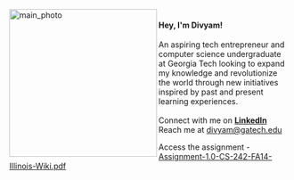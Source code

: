 <img align="left" width="265" alt="main_photo" src="https://user-images.githubusercontent.com/30758479/128587549-9033ee00-62ab-4eba-b894-8c0fd2eb9d28.png">

#### Hey, I'm Divyam! 
   An aspiring tech entrepreneur and computer science undergraduate at Georgia Tech looking to expand my knowledge and revolutionize the world through new           initiatives inspired by past and present learning experiences.  <br />  <br /> 
   Connect with me on __[LinkedIn](https://www.linkedin.com/in/divyam-gupta-1875081b9/)__ <br /> 
   Reach me at divyam@gatech.edu
   

Access the assignment - 
[Assignment-1.0-CS-242-FA14-Illinois-Wiki.pdf](https://github.com/divyamguptaedu/chess/files/6973058/Assignment-1.0-CS-242-FA14-Illinois-Wiki.pdf)
